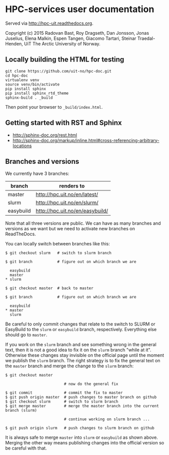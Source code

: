

# HPC-services user documentation

Served via http://hpc-uit.readthedocs.org.

Copyright (c) 2015
Radovan Bast,
Roy Dragseth,
Dan Jonsson,
Jonas Juselius,
Elena Malkin,
Espen Tangen,
Giacomo Tartari,
Steinar Traedal-Henden,
UiT The Arctic University of Norway.


## Locally building the HTML for testing

```
git clone https://github.com/uit-no/hpc-doc.git
cd hpc-doc
virtualenv venv
source venv/bin/activate
pip install sphinx
pip install sphinx_rtd_theme
sphinx-build . _build
```

Then point your browser to `_build/index.html`.


## Getting started with RST and Sphinx

- http://sphinx-doc.org/rest.html
- http://sphinx-doc.org/markup/inline.html#cross-referencing-arbitrary-locations


## Branches and versions

We currently have 3 branches:

| branch        | renders to                      |
| ------------- | ------------------------------- |
| master        | http://hpc.uit.no/en/latest/    |
| slurm         | http://hpc.uit.no/en/slurm/     |
| easybuild     | http://hpc.uit.no/en/easybuild/ |

Note that all three versions are public. We can have as many
branches and versions as we want but we need to activate new branches on
ReadTheDocs.

You can locally switch between branches like this:
```
$ git checkout slurm   # switch to slurm branch

$ git branch           # figure out on which branch we are

  easybuild
  master
* slurm

$ git checkout master  # back to master

$ git branch           # figure out on which branch we are

  easybuild
* master
  slurm
```

Be careful to only commit changes that relate to the switch to SLURM or
EasyBuild to the `slurm` or `easybuild` branch, respectively. Everything else
should go to `master`.

If you work on the `slurm` branch and see something wrong in the general text,
then it is not a good idea to fix it on the `slurm` branch "while at it".
Otherwise these changes stay invisible on the official page until the moment we
publish the `slurm` branch.  The right strategy is to fix the general text on
the `master` branch and merge the change to the `slurm` branch:
```
$ git checkout master

                          # now do the general fix

$ git commit              # commit the fix to master
$ git push origin master  # push changes to master branch on github
$ git checkout slurm      # switch to slurm branch
$ git merge master        # merge the master branch into the current branch (slurm)

                          # continue working on slurm branch ...

$ git push origin slurm   # push changes to slurm branch on github
```

It is always safe to merge `master` into `slurm` or `easybuild` as shown above.
Merging the other way means publishing changes into the official version so be
careful with that.
